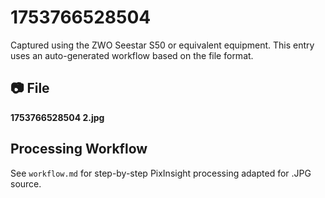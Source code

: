 # 1753766528504

Captured using the ZWO Seestar S50 or equivalent equipment. This entry uses an auto-generated workflow based on the file format.

## 📷 File
**1753766528504 2.jpg**

## Processing Workflow
See `workflow.md` for step-by-step PixInsight processing adapted for .JPG source.
